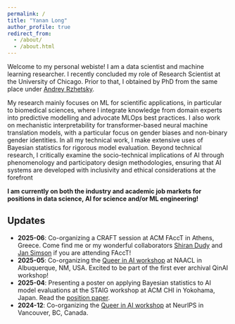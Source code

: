 ```yaml
---
permalink: /
title: "Yanan Long"
author_profile: true
redirect_from: 
  - /about/
  - /about.html
---
```


Welcome to my personal webiste! I am a data scientist and machine learning researcher. I recently concluded my role of Research Scientist at the University of Chicago. Prior to that, I obtained by PhD from the same place under [Andrey Rzhetsky](https://biologicalsciences.uchicago.edu/faculty/andrey-rzhetsky).

My research mainly focuses on ML for scientific applications, in particular to biomedical sciences, where I integrate knowledge from domain experts into predictive modelling and advocate MLOps best practices. I also work on mechanistic interpretability for transformer-based neural machine translation models, with a particular focus on gender biases and non-binary gender identities. In all my technical work, I make extensive uses of Bayesian statistics for rigorous model evaluation. Beyond technical research, I critically examine the socio-technical implications of AI through phenomenology and participatory design methodologies, ensuring that AI systems are developed with inclusivity and ethical considerations at the forefront

**I am currently on both the industry and academic job markets for positions in data science, AI for science and/or ML engineering!**

## Updates
- **2025-06**: Co-organizing a CRAFT session at ACM FAccT in Athens, Greece. Come find me or my wonderful collaborators [Shiran Dudy](https://www.shirandudy.com/) and [Jan Simson](https://simson.io/) if you are attending FAccT!
- **2025-05**: Co-organizing the [Queer in AI workshop](https://www.queerinai.com/naacl-2025) at NAACL in Albuquerque, NM, USA. Excited to be part of the first ever archival QinAI workshop!
- **2025-04**: Presenting a poster on applying Bayesian statistics to AI model evaluations at the STAIG workshop at ACM CHI in Yokohama, Japan. Read the [position paper](https://arxiv.org/abs/2504.15211).
- **2024-12**: Co-organizing the [Queer in AI workshop](https://www.queerinai.com/neurips-2024) at NeurIPS in Vancouver, BC, Canada.
